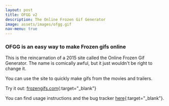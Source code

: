 ```yaml
---
layout: post
title: OFGG v2
description: The Online Frozen Gif Generator
image: assets/images/ofgg.gif
nav-menu: true
---
```


### OFGG is an easy way to make Frozen gifs online

This is the reincarnation of a 2015 site called the Online Frozen Gif Generator. The name is
comically awful, but it just wouldn't be right to change it.

You can use the site to quickly make gifs from the movies and trailers.

Try it out: [frozengifs.com](https://frozengifs.com){:target="_blank"}

You can find usage instructions and the bug tracker
[here](https://github.com/tfwyouloveher/ofgg-v2-about){:target="_blank"}.
